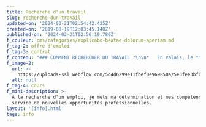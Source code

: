 ```yaml
---
title: Recherche d'un travail
slug: recherche-dun-travail
updated-on: '2024-03-21T02:54:42.425Z'
created-on: '2019-08-19T12:03:45.140Z'
published-on: '2024-03-21T02:56:19.780Z'
f_couleur: cms/categories/explicabo-beatae-dolorum-aperiam.md
f_tag-2: offre d'emploi
f_tag-3: contrat
f_contenu: "### COMMENT RECHERCHER DU TRAVAIL ?\n\n*   En Valais, le **bouche-à-oreille** et les réseaux d'amis ou connaissances sont très importants pour trouver une place de travail.\n*   Dans certains domaines professionnels (hôtel, café, restaurant, etc.), il est préférable de faire des **visites d'entreprises** pour trouver des places de travail. On peut aussi faire une **offre spontanée** en contactant directement l'entreprise par téléphone ou par courrier (sans qu'il y ait une offre d'emploi).\n*   Dans les Offices régionaux de placement (ORP), vous trouverez des journaux et magazines. Les portails de recherche sur les ordinateurs installés dans les ORP sont très utiles. Les entreprises y annoncent les places de travail.\n*   Répondre aux offres d'emploi publiées dans les **journaux**. Le Nouvelliste publie tous les jours des annonces d'emploi et le mardi il y en a plus !!!!\n*   Répondre aux offres d'emploi sur **Internet** est un moyen rapide pour trouver une place de travail. Débutez vos recherches par ces sites : [**www.espace-emploi.ch**](http://www.espace-emploi.ch/jobsuche/Jobs/einfache_suche/) / [**www.portail-emploi.ch**](http://www.portail-emploi.ch/) / [**vslink**](http://www.vslink.ch/)\n*   Vous présenter auprès d'agences de travail temporaire aussi appelées [**agences de placement**](https://www.agences-placement.ch/villes/valais).\n\n‍\n\n### COMMENT FAIRE UNE OFFRE D'EMPLOI ?\n\n**L'offre de candidature** est l'ensemble des documents envoyés au patron pour l'offre d'emploi ou pour une offre spontanée.  \n‍\n\n**_Quels sont les documents à préparer et à envoyer ?_**\n\n1.  **Lettre de motivation** (pourquoi avoir choisi cette entreprise, quelles sont nos qualités, etc.). Elle explique pourquoi vous vous intéressez à ce poste et pour quelles raisons vous êtes le candidat qu'il faudrait engager. Cette lettre permet de montrer à l'employeur que vous êtes motivé et prêt à collaborer aux objectifs de l'entreprise. ATTENTION, n'écrivez pas une lettre que vous envoyez à toutes les entreprises. Il faut écrire une lettre qui réponde à l'offre.\n2.  **Curriculum Vitae - CV** (expériences professionnelles, compétences, connaissances linguistiques, etc.). Il donne aux employeurs des informations sur votre personne, vos formations, vos expériences professionnelles, vos connaissances linguistiques et informatiques.\n3.  **Certificats de travail et diplômes :** envoyez des copies des diplômes, certificats de travail, lettres de recommandation et attestations de cours de langues.  \n    ‍\n\nEnvoyez tous ces documents non pliés dans une enveloppe C4. Il faut bien écrire l'adresse de la personne/entreprise à qui vous écrivez, mais également votre adresse.\n\nVous trouverez plus d'informations sur le dossier de candidature en consultant la brochure [**\"Qu'est-ce qu'une bonne candidature\"**](https://www.dropbox.com/s/lr4qp4q4qhayu1u/qu%27est-ce%20qu%27une%20bonne%20candidature.pdf?dl=1) ou en lisant les [**conseils de l'espace emploi**](http://www.espace-emploi.ch/jobsuche/bewerbungstipps/).\n\n‍\n\n### L'ENTRETIEN D'EMBAUCHE\n\nSi votre offre de candidature a été retenue, vous vous trouverez dans la dernière étape de la recherche d'emploi : **l'entretien d'embauche** (rencontre avec le patron).  \n‍\n\n**_Quelles sont les étapes importantes ?_**\n\n1.  La préparation (s'informer sur l'entreprise et le poste de travail, imaginer les questions éventuelles, etc.)\n2.  L'entretien (attention à ce que l'on dit et à ce que l'on est - habillement, ponctualité, etc.). Choisissez des vêtements qui vont bien en fonction du poste. Evitez donc les habits de sport ou de loisirs !\n3.  On peut ensuite être convoqué à un deuxième, voire un troisième entretien avant de recevoir la réponse de l'employeur.\n\n‍\n\n### LE CONTRAT DE TRAVAIL\n\nSi l'entretien s'est bien déroulé, vous êtes engagé et vous devez signer le contrat de travail.\n\nLe contrat de travail fixe les droits et les devoirs de l’employé. L’employé s’engage à remplir les tâches convenues et l’employeur est tenu de payer le salaire et les prestations sociales, à donner le nombre de jours de vacances fixés.\n\nLe contrat de travail comporte au moins le nom des deux parties (employé et employeur), la date du début du contrat, les tâches à accomplir et le salaire à payer. Ce qui n’est pas fixé dans le contrat entre les deux parties est généralement réglé par des lois ou des règlements, c’est à dire par le Code des Obligations suisses (CO) et par les conventions collectives de travail.\n\nPour plus d'information, vous pouvez consulter le site Internet du Secrétariat d'Etat à l'économie (SECO) : [**www.seco.admin.ch**](https://www.seco.admin.ch/seco/fr/home/Arbeit/Personenfreizugigkeit_Arbeitsbeziehungen/normalarbeitsvertraege.html)\n\n‍\n\n‍\n\n### POUR VOUS AIDER, LE SERVICE INTÉGRATION DE LA VILLE ET DE LA RÉGION PROPOSE:\n\n‍\n\n### 1) Les ateliers \"Info-Emploi\"\n\n#### **Atelier pratique sur 3 matinées**\n\n*   Comprendre le fonctionnement du monde du travail en Suisse\n*   Réaliser un CV et une lettre de motivation\n*   Se préparer à un entretien d'embauche\n*   Trouver des adresses utiles pour vos recherches\n*   Monter un dossier de candidature\n\n**Dates :** tous les mois\n\n**Horaires :** 3 mercredis matins de 8h30 à 11h30\n\n**Prix :** une participation financière de CHF 5.- est demandée pour les supports de cours  \n**Adresse des cours :** Maison des cultures - Le Cairn, Avenue des Ecoles 6, 3960 Sierre  \n‍  \n_\\==> Pour consulter la brochure, cliquez ici_ : [**Info-Emploi**](https://www.dropbox.com/s/4p086lqubq5rldw/Flyer%20Info-Emploi_2019_web.cleaned.pdf?dl=1)  \n‍\n\n‍\n\n#### ‍**Entretien individuel**\n\n\\- Contactez la déléguée à l'intégration au 027 452 02 34/37\n\n\\- \_Prise de rendez-vous avec un professionnel de la recherche d'emploi\n\n\\- \_Participation financière de CHF 10.–\n\n‍\n\n‍**Informations et renseignements :**\n\n**Pour la Ville**\n\nSandrine Rudaz, déléguée à l'intégration pour la Ville de Sierre  \n‍**Téléphone** **:** 027 452 02 34  \n**E-mail :** [**sandrine.rudaz@sierre.ch  \n‍**](mailto:sandrine.rudaz@sierre.ch)\n\n**Pour la région**\n\nMuriel Perruchoud, déléguée régionale à l'intégration  \n‍**Téléphone** **:** 027 452 02 37  \n**E-mail :** [**muriel.perruchoud@sierre.ch**](mailto:muriel.perruchoud@sierre.ch)\n\n‍\n\n‍\n\n‍\n\n### **2) Café emploi pour femmes**\n\nDans un cadre original favorisant l’échange de vécus, ces rencontres pour l'emploi ont pour objectif de donner des outils aux femmes pour renforcer le développement de leur carrière. Intitulées \"Café Emploi\", elles se déroulent dans un bistrot, autour d’un café.  \nLe but est de discuter des opportunités professionnelles mais aussi :\n\n*   de promouvoir les échanges d’idées et de bonnes pratiques dans un espace bienveillant\n*   de donner aux participantes des outils pour relancer ou développer leur carrière\n*   de faire sortir de l’isolement les femmes, souvent accaparées par l’organisation familiale et la garde des enfants.\n\nLes « Café Emploi » sont animés par une coach de la Fondation Le Pacte et se déroulent **une fois par mois en matinée de 9h00 à 10h45 au Café Le Marais**, Rue Notre Dame des Marais 5, à Sierre.\n\nIls sont proposés en collaboration avec le Service intégration, l'Office cantonal de l'égalité et la Fondation \"Le Pacte\".\n\n**Pour connaître les dates :** [**Flyer Café Emploi**](https://www.dropbox.com/s/w0rt7yd390jqyo6/Flyer%20Cafe-Emploi_A5_portrait_VISUEL.cleaned.pdf?dl=1)\n\n‍\n\n**Informations et renseignements :**\n\nMuriel Perruchoud, déléguée régionale à l'intégration  \n‍**Téléphone :** 027 452 02 37  \n**E-mail :** [**muriel.perruchoud@sierre.ch**](mailto:muriel.perruchoud@sierre.ch)"
f_image-2:
  url: >-
    https://uploads-ssl.webflow.com/5d4d6299e11fbef0e969850a/5e3fee3bfbd05d2365b205fc_recherche%20travail1.png
  alt: null
f_tag-4: cours
f_mini-description: >-
  À la recherche d'un emploi, je mets ma détermination et mes compétences au
  service de nouvelles opportunités professionnelles.
layout: '[info].html'
tags: info
---
```



